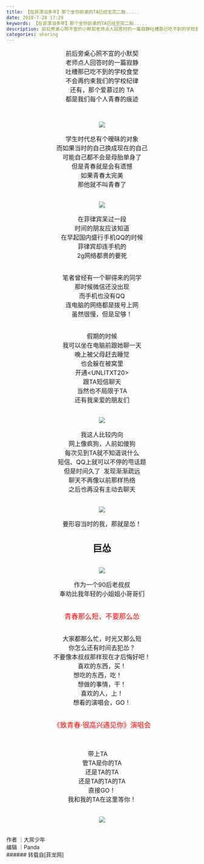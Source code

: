 ```yaml
---
title: 【在菲漂泊多年】那个坐你前桌的TA已经生完二胎.....
date: 2018-7-28 17:29
keywords: 【在菲漂泊多年】那个坐你前桌的TA已经生完二胎.....
description: 前后旁桌心照不宣的小默契老师点人回答时的一篇寂静吐槽那已吃不到的学校食堂不会再约束我们的学校纪律还有，那个爱慕过的 TA都是我们每个人青春的痕迹学生时代总有个暧昧的对象而如果当时的自己换成现在的自己可能自己都不会是母胎单身了但是青春就是会有遗憾如果青春太完美那他就不叫青春了在菲律宾呆过一段时间的朋友应该知道在早起国内盛行手机QQ的时候菲律宾却连手机的2g网络都贵的要死笔者曾经有一个聊得来的同学那时候微信还没出现而手机也没有QQ连电脑的网络都是拨号上网虽然很慢，但是足够！假期的时候我可以坐在电脑前跟她聊一天晚上被父母赶去睡觉也会躲在被窝里开通<UNLITXT20>跟TA短信聊天当然也不局限于TA还有我亲爱的朋友们我这人比较内向网上像疯狗，人前如傻狗每次见到TA就不知道说什么短信、QQ上就可以不停的甩话题但是时间久了  发现渐渐疏远聊天不再像以前那样热络之后也再没有主动去聊天要形容当时的我，那就是怂！巨怂作为一个90后老叔叔奉劝比我年轻的小姐姐小哥哥们青春那么短，不要那么怂大家都那么忙，时光又那么短你怎么还有时间去犯怂？不要像本叔叔那样现在才后悔好吧！喜欢的东西，买！想吃的东西，吃！     想做的事情，干！喜欢的人，上！想看的演唱会，GO！《致青春·很高兴遇见你》演唱会$('flv_QQA').innerHTML=(mobileplayer() ? "<iframe height='375' width='500' src='http://www.youtube.com/embed/5c5xfovxrdY' frameborder=0 allowfullscreen></iframe>" : AC_FL_RunContent('width', '500', 'height', '375', 'allowNetworking', 'internal', 'allowScriptAccess', 'never', 'src', 'http://www.youtube.com/v/5c5xfovxrdY&hl=zh_CN&fs=1', 'quality', 'high', 'bgcolor', '#ffffff', 'wmode', 'transparent', 'allowfullscreen', 'true'));带上TA     管TA是你的TA还是TA的TA还是TA的TA的TA直接GO！我和我的TA在这里等你！作者 ｜大屌少年编辑 ｜Panda
categories: sharing
---
```

<td class="t_f" id="postmessage_1564571">

<font size="3"><div align="center">前后旁桌心照不宣的小默契<br/>
老师点人回答时的一篇寂静<br/>
吐槽那已吃不到的学校食堂<br/>
不会再约束我们的学校纪律<br/>
还有，那个爱慕过的 TA<br/>
都是我们每个人青春的痕迹</div></font><br/>
<br/>
<div align="center">

<img aid="897048" data-cf-modified-6fefe1fafe2ea9f83db271ad-="" file="data/attachment/forum/201807/28/173019smei8iihbme8iwbh.jpg.thumb.jpg" id="aimg_897048" inpost="1" onclick="" onmouseover="" src="http://www.flw.ph/data/attachment/forum/201807/28/173019smei8iihbme8iwbh.jpg" style="cursor:pointer" zoomfile="data/attachment/forum/201807/28/173019smei8iihbme8iwbh.jpg"/>


</div><br/>
<font size="3"><div align="center">学生时代总有个暧昧的对象<br/>
而如果当时的自己换成现在的自己<br/>
可能自己都不会是母胎单身了<br/>
但是青春就是会有遗憾<br/>
如果青春太完美<br/>
那他就不叫青春了</div></font><br/>
<br/>
<div align="center">

<img aid="897049" data-cf-modified-6fefe1fafe2ea9f83db271ad-="" file="data/attachment/forum/201807/28/173041v7ibigcmf7m5zj8u.jpg.thumb.jpg" id="aimg_897049" inpost="1" onclick="" onmouseover="" src="http://www.flw.ph/data/attachment/forum/201807/28/173041v7ibigcmf7m5zj8u.jpg" style="cursor:pointer" zoomfile="data/attachment/forum/201807/28/173041v7ibigcmf7m5zj8u.jpg"/>


</div><br/>
<font size="3"><div align="center">在菲律宾呆过一段<br/>
时间的朋友应该知道<br/>
在早起国内盛行手机QQ的时候<br/>
菲律宾却连手机的<br/>
2g网络都贵的要死</div></font><br/>
<br/>
<font size="3"><div align="center">笔者曾经有一个聊得来的同学<br/>
那时候微信还没出现<br/>
而手机也没有QQ<br/>
连电脑的网络都是拨号上网<br/>
虽然很慢，但是足够！</div></font><br/>
<br/>
<font size="3"><div align="center">假期的时候<br/>
我可以坐在电脑前跟她聊一天<br/>
晚上被父母赶去睡觉<br/>
也会躲在被窝里<br/>
开通&lt;UNLITXT20&gt;<br/>
跟TA短信聊天<br/>
当然也不局限于TA<br/>
还有我亲爱的朋友们</div></font><br/>
<br/>
<div align="center">

<img aid="897050" data-cf-modified-6fefe1fafe2ea9f83db271ad-="" file="data/attachment/forum/201807/28/173107rmypp13m3n1pk8sp.jpg.thumb.jpg" id="aimg_897050" inpost="1" onclick="" onmouseover="" src="http://www.flw.ph/data/attachment/forum/201807/28/173107rmypp13m3n1pk8sp.jpg" style="cursor:pointer" zoomfile="data/attachment/forum/201807/28/173107rmypp13m3n1pk8sp.jpg"/>


</div><br/>
<font size="3"><div align="center">我这人比较内向<br/>
网上像疯狗，人前如傻狗<br/>
每次见到TA就不知道说什么<br/>
短信、QQ上就可以不停的甩话题<br/>
但是时间久了  发现渐渐疏远<br/>
聊天不再像以前那样热络<br/>
之后也再没有主动去聊天</div></font><br/>
<br/>
<div align="center">

<img aid="897051" data-cf-modified-6fefe1fafe2ea9f83db271ad-="" file="data/attachment/forum/201807/28/173133et9q6j86ujm6ubfz.jpg.thumb.jpg" id="aimg_897051" inpost="1" onclick="" onmouseover="" src="http://www.flw.ph/data/attachment/forum/201807/28/173133et9q6j86ujm6ubfz.jpg" style="cursor:pointer" zoomfile="data/attachment/forum/201807/28/173133et9q6j86ujm6ubfz.jpg"/>


</div><br/>
<font size="3"><div align="center">要形容当时的我，那就是怂！</div></font><br/>
<br/>
<div align="center"><font size="5"><strong>巨怂</strong></font></div><br/>
<br/>
<div align="center">

<img aid="897029" data-cf-modified-6fefe1fafe2ea9f83db271ad-="" file="data/attachment/forum/201807/28/170822r814128bnyupbru7.jpg.thumb.jpg" id="aimg_897029" inpost="1" onclick="" onmouseover="" src="http://www.flw.ph/data/attachment/forum/201807/28/170822r814128bnyupbru7.jpg" style="cursor:pointer" zoomfile="data/attachment/forum/201807/28/170822r814128bnyupbru7.jpg"/>


</div><br/>
<font size="3"><div align="center">作为一个90后老叔叔<br/>
奉劝比我年轻的小姐姐小哥哥们</div></font><br/>
<br/>
<font size="4"><div align="center"><font color="Red">青春那么短，不要那么怂</font></div></font><br/>
<br/>
<font size="3"><div align="center">大家都那么忙，时光又那么短<br/>
你怎么还有时间去犯怂？<br/>
不要像本叔叔那样现在才后悔好吧！<br/>
喜欢的东西，买！<br/>
想吃的东西，吃！     <br/>
想做的事情，干！<br/>
喜欢的人，上！<br/>
想看的演唱会，GO！</div></font><br/>
<br/>
<font size="4"><div align="center"><font color="Red">《致青春·很高兴遇见你》演唱会</font></div></font><br/>
<div align="center"><span id="flv_QQA"></span><script reload="1" type="6fefe1fafe2ea9f83db271ad-text/javascript">$('flv_QQA').innerHTML=(mobileplayer() ? "<iframe height='375' width='500' src='http://www.youtube.com/embed/5c5xfovxrdY' frameborder=0 allowfullscreen></iframe>" : AC_FL_RunContent('width', '500', 'height', '375', 'allowNetworking', 'internal', 'allowScriptAccess', 'never', 'src', 'http://www.youtube.com/v/5c5xfovxrdY&hl=zh_CN&fs=1', 'quality', 'high', 'bgcolor', '#ffffff', 'wmode', 'transparent', 'allowfullscreen', 'true'));</script><br/>
</div><br/>
<font size="3"><div align="center">带上TA     <br/>
管TA是你的TA<br/>
还是TA的TA<br/>
还是TA的TA的TA<br/>
直接GO！<br/>
我和我的TA在这里等你！</div></font><br/>
<br/>
<div align="center">

<img aid="897047" data-cf-modified-6fefe1fafe2ea9f83db271ad-="" file="data/attachment/forum/201807/28/172832k8yw83gy7gnwpxxl.jpg.thumb.jpg" id="aimg_897047" inpost="1" onclick="" onmouseover="" src="http://www.flw.ph/data/attachment/forum/201807/28/172832k8yw83gy7gnwpxxl.jpg" style="cursor:pointer" zoomfile="data/attachment/forum/201807/28/172832k8yw83gy7gnwpxxl.jpg"/>


</div><br/>
<br/>
<div align="left">作者 ｜大屌少年<br/>
编辑 ｜Panda</div></td>
###### 转载自[菲龙网]